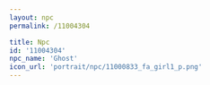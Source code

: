```yaml
---
layout: npc
permalink: /11004304

title: Npc
id: '11004304'
npc_name: 'Ghost'
icon_url: 'portrait/npc/11000833_fa_girl1_p.png'
---
```

